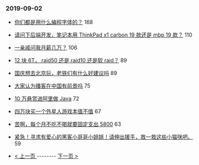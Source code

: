 ### 2019-09-02 
- [你们都是用什么编程字体的？](https://www.v2ex.com/t/597067) 168
- [请问下后端开发，笔记本用 ThinkPad x1 carbon 19 款还是 mbp 19 款？](https://www.v2ex.com/t/597064) 110
- [一亲戚问我月薪几万？](https://www.v2ex.com/t/597079) 106
- [12 块 6T， raid50 还是 raid10 还是软 raid？](https://www.v2ex.com/t/597017) 89
- [国庆想去北京玩，老铁们有什么好建议吗](https://www.v2ex.com/t/597023) 89
- [大家认为播客在中国有前景吗](https://www.v2ex.com/t/597011) 75
- [10 万悬赏进阿里做 Java](https://www.v2ex.com/t/597276) 72
- [四万块买一个外星人游戏本值不值](https://www.v2ex.com/t/597133) 67
- [苦啊，每个月不吃不喝就要固定支出 5800](https://www.v2ex.com/t/597134) 63
- [紧急！寻求有爱心的黑客小哥哥小姐姐！请伸出援手，救一救这些小猫咪吧。](https://www.v2ex.com/t/597219) 59 

- [ < 上一页 ](https://github.com/able8/v2ex-hot-record/blob/master/2019-09-01.md) -------- [ 下一页 > ](https://github.com/able8/v2ex-hot-record/blob/master/2019-09-03.md)